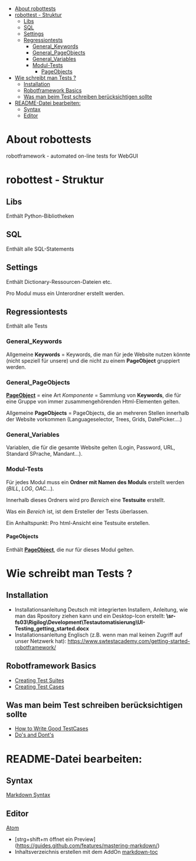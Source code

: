 <!-- TOC depthFrom:1 depthTo:6 withLinks:1 updateOnSave:1 orderedList:0 -->

- [About robottests](#about-robottests)
- [robottest - Struktur](#robottest-struktur)
	- [Libs](#libs)
	- [SQL](#sql)
	- [Settings](#settings)
	- [Regressiontests](#regressiontests)
		- [General_Keywords](#generalkeywords)
		- [General_PageObjects](#generalpageobjects)
		- [General_Variables](#generalvariables)
		- [Modul-Tests](#modul-tests)
			- [PageObjects](#pageobjects)
- [Wie schreibt man Tests ?](#wie-schreibt-man-tests-)
	- [Installation](#installation)
	- [Robotframework Basics](#robotframework-basics)
	- [Was man beim Test schreiben berücksichtigen sollte](#was-man-beim-test-schreiben-berücksichtigen-sollte)
- [README-Datei bearbeiten:](#readme-datei-bearbeiten)
	- [Syntax](#syntax)
	- [Editor](#editor)

<!-- /TOC -->
# About robottests
robotframework - automated on-line tests for WebGUI

# robottest - Struktur

## Libs
Enthält Python-Bibliotheken

## SQL
Enthält alle SQL-Statements

## Settings
Enthält Dictionary-Ressourcen-Dateien etc.

Pro Modul muss ein Unterordner erstellt werden.


## Regressiontests
Enthält alle Tests

### General_Keywords
Allgemeine **Keywords** = Keywords, die man für jede Website nutzen könnte (nicht speziell für unsere) und die nicht zu einem **PageObject** gruppiert werden.

### General_PageObjects
**[PageObject](https://martinfowler.com/bliki/PageObject.html)** = eine Art _Komponente_ = Sammlung von **Keywords**, die für eine Gruppe von immer zusammengehörenden Html-Elementen gelten.

Allgemeine **PageObjects** = PageObjects, die an mehreren Stellen innerhalb der Website vorkommen (Languageselector, Trees, Grids, DatePicker....)

### General_Variables
Variablen, die für die gesamte Website gelten (Login, Password, URL, Standard SPrache, Mandant...).

### Modul-Tests
Für jedes Modul muss ein **Ordner mit Namen des Moduls** erstellt werden (_BILL_, _LOG_, _OAC_...).

Innerhalb dieses Ordners wird pro _Bereich_ eine **Testsuite** erstellt.

Was ein _Bereich_ ist, ist dem Ersteller der Tests überlassen.

Ein Anhaltspunkt: Pro html-Ansicht eine Testsuite erstellen.

#### PageObjects
Enthält **[PageObject](https://martinfowler.com/bliki/PageObject.html)**, die nur für dieses Modul gelten.

# Wie schreibt man Tests ?
## Installation
- Installationsanleitung Deutsch mit integrierten Installern, Anleitung, wie man das Rpository ziehen kann und ein Desktop-Icon erstellt: **\\sr-fs03\Rigilog\Development\Testautomatisierung\UI-Testing_getting_started.docx**  
- Installationsanleitung Englisch (z.B. wenn man mal keinen Zugriff auf unser Netzwerk hat): https://www.swtestacademy.com/getting-started-robotframework/
## Robotframework Basics
- [Creating Test Suites](https://github.com/robotframework/robotframework/blob/master/doc/userguide/src/CreatingTestData/CreatingTestSuites.rst)
- [Creating Test Cases](https://github.com/robotframework/robotframework/blob/master/doc/userguide/src/CreatingTestData/CreatingTestCases.rst)

## Was man beim Test schreiben berücksichtigen sollte
- [How to Write Good TestCases](https://github.com/robotframework/HowToWriteGoodTestCases/blob/master/HowToWriteGoodTestCases.rst)
- [Do's and Dont's](https://de.slideshare.net/pekkaklarck/robot-framework-dos-and-donts)

# README-Datei bearbeiten:
## Syntax
[Markdown Syntax](https://guides.github.com/features/mastering-markdown/)
## Editor
[Atom](https://atom.io/)
- [strg+shift+m öffnet ein Preview] (https://guides.github.com/features/mastering-markdown/)
- Inhaltsverzeichnis erstellen mit dem AddOn [markdown-toc](https://atom.io/packages/markdown-toc)
